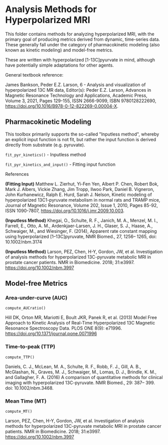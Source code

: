 # Analysis Methods for Hyperpolarized MRI

This folder contains methods for analyzing hyperpolarized MRI, with the primary goal of producing metrics derived from dynamic, time-series data.  
These generally fall under the category of pharmacokinetic modeling (also known as kinetic modeling) and model-free metrics.

These are written with hyperpolarized [1-13C]pyurvate in mind, although have potentially simple adaptations for other agents.

General textbook reference:

James Bankson, Peder E.Z. Larson,
6 - Analysis and visualization of hyperpolarized 13C MR data,
Editor(s): Peder E.Z. Larson,
Advances in Magnetic Resonance Technology and Applications,
Academic Press,
Volume 3,
2021,
Pages 129-155,
ISSN 2666-9099,
ISBN 9780128222690,
https://doi.org/10.1016/B978-0-12-822269-0.00004-X.

## Pharmacokinetic Modeling


This toolbox primarily supports the so-called "Inputless method", whereby an explicit input function is not fit, but rather the input function is derived directly from substrate (e.g. pyruvate).

`fit_pyr_kinetics()` - Inputless method

`fit_pyr_kinetics_and_input()` - Fitting input function

References

**(Fitting Input)**  Matthew L. Zierhut, Yi-Fen Yen, Albert P. Chen, Robert Bok, Mark J. Albers, Vickie Zhang, Jim Tropp, Ilwoo Park, Daniel B. Vigneron, John Kurhanewicz, Ralph E. Hurd, Sarah J. Nelson,
Kinetic modeling of hyperpolarized 13C1-pyruvate metabolism in normal rats and TRAMP mice,
Journal of Magnetic Resonance,
Volume 202, Issue 1,
2010,
Pages 85-92,
ISSN 1090-7807,
https://doi.org/10.1016/j.jmr.2009.10.003.

**(Inputless Method)** Khegai, O., Schulte, R. F., Janich, M. A., Menzel, M. I., Farrell, E., Otto, A. M., Ardenkjaer-Larsen, J. H., Glaser, S. J., Haase, A., Schwaiger, M., and Wiesinger, F. (2014), Apparent rate constant mapping using hyperpolarized [1–13C]pyruvate, NMR Biomed., 27, 1256– 1265, doi: 10.1002/nbm.3174

**(Inputless Method)** Larson, PEZ, Chen, H-Y, Gordon, JW, et al. Investigation of analysis methods for hyperpolarized 13C-pyruvate metabolic MRI in prostate cancer patients. NMR in Biomedicine. 2018; 31:e3997. https://doi.org/10.1002/nbm.3997


## Model-free Metrics

### Area-under-curve (AUC)

`compute_AUCratio()`

Hill DK, Orton MR, Mariotti E, Boult JKR, Panek R, et al. (2013) Model Free Approach to Kinetic Analysis of Real-Time Hyperpolarized 13C Magnetic Resonance Spectroscopy Data. PLOS ONE 8(9): e71996. https://doi.org/10.1371/journal.pone.0071996

### Time-to-peak (TTP)

`compute_TTP()`

Daniels, C. J., McLean, M. A., Schulte, R. F., Robb, F. J., Gill, A. B., McGlashan, N., Graves, M. J., Schwaiger, M., Lomas, D. J., Brindle, K. M., and Gallagher, F. A. (2016) A comparison of quantitative methods for clinical imaging with hyperpolarized 13C-pyruvate. NMR Biomed., 29: 387– 399. doi: 10.1002/nbm.3468.

### Mean Time (MT)

`compute_MT()`

Larson, PEZ, Chen, H-Y, Gordon, JW, et al. Investigation of analysis methods for hyperpolarized 13C-pyruvate metabolic MRI in prostate cancer patients. NMR in Biomedicine. 2018; 31:e3997. https://doi.org/10.1002/nbm.3997

